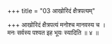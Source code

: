 +++
title = "03 आखोरिदं क्षैत्रपत्यम्"

+++
आखोरिदं क्षैत्रपत्यं मनोश्च मानवस्य च ।  
मनः सर्वस्य पश्यत इह भूयः स्यादिति ॥ ४ ॥